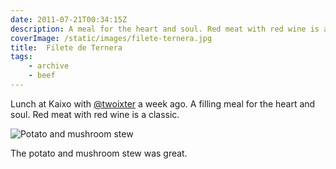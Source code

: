 ```yaml
---
date: 2011-07-21T00:34:15Z
description: A meal for the heart and soul. Red meat with red wine is a classic.
coverImage: /static/images/filete-ternera.jpg
title:  Filete de Ternera
tags: 
    - archive 
    - beef
---
```


Lunch at Kaixo with [@twoixter](http://www.perezruiz.com) a week ago. A filling meal for the heart and soul. Red meat with red wine is a classic.

![Potato and mushroom stew](/static/images/potato-mushroom-stew.jpg)

The potato and mushroom stew was great.